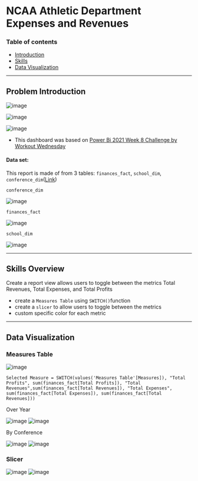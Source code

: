 # NCAA Athletic Department Expenses and Revenues
### Table of contents
- [Introduction](#problem-introduction)
- [Skills](#skills-overview)
- [Data Visualization](#data-visualization)
---
## Problem Introduction
![image](https://github.com/chile2706/PowerBI/assets/147631781/821162f6-1e88-466e-ae20-4f71d29efcdd)

![image](https://github.com/chile2706/PowerBI/assets/147631781/c5874005-8493-4192-95f5-c44bad6a0d1c)

![image](https://github.com/chile2706/PowerBI/assets/147631781/05e11aff-d94f-47e1-b226-7555a1f6f981)



* This dashboard was based on [Power Bi 2021 Week 8 Challenge by Workout Wednesday](https://workout-wednesday.com/pbi-2021-w08/)

#### Data set:
This report is made of from 3 tables: `finances_fact`, `school_dim`, `conference_dim`([Link](https://data.world/jbaucke/2021-w8-power-bi-wow-switching-metrics/workspace/file?filename=NCAA+Profit+and+Losses+Summarized.xlsx))

`conference_dim`

![image](https://github.com/chile2706/PowerBI/assets/147631781/b9733f74-07f5-4588-b84d-44811eaac92f)

`finances_fact`

![image](https://github.com/chile2706/PowerBI/assets/147631781/ae98a743-de52-4933-a0e5-b0de7fb36e15)

`school_dim`

![image](https://github.com/chile2706/PowerBI/assets/147631781/3ab711df-4ad2-4d05-9f87-5ee34de1d3bf)


---
## Skills Overview
Create a report view allows users to toggle between the metrics Total Revenues, Total Expenses, and Total Profits
  - create a `Measures Table` using `SWITCH()`function
  - create a `slicer` to allow users to toggle between the metrics
  - custom specific color for each metric

---
## Data Visualization
### Measures Table

![image](https://github.com/chile2706/PowerBI/assets/147631781/22d54cb6-9edc-4f78-9d16-4295b9fb075c)

``` DAX
Selected Measure = SWITCH(values('Measures Table'[Measures]), "Total Profits", sum(finances_fact[Total Profits]), "Total Revenues",sum(finances_fact[Total Revenues]), "Total Expenses", sum(finances_fact[Total Expenses]), sum(finances_fact[Total Revenues]))
```

Over Year

![image](https://github.com/chile2706/PowerBI/assets/147631781/045a0d59-2001-40ba-b243-19a31487e65f)
![image](https://github.com/chile2706/PowerBI/assets/147631781/09c517fc-127d-4fbf-b02a-af03d501dcac)


By Conference

![image](https://github.com/chile2706/PowerBI/assets/147631781/5a5dea2b-88f1-4f2f-8775-c5d1aa7f6342)
![image](https://github.com/chile2706/PowerBI/assets/147631781/c23569ce-7dfb-473d-9276-d2ff3d59c81b)


### Slicer

![image](https://github.com/chile2706/PowerBI/assets/147631781/c223b9fc-a6da-458f-9a69-f15787675e39)
![image](https://github.com/chile2706/PowerBI/assets/147631781/4d921f4f-b196-48ec-97a8-548859775b30)







